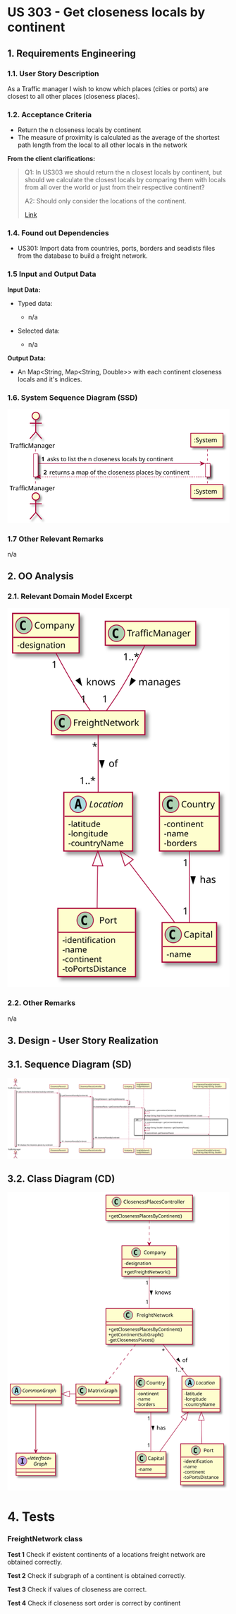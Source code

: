 # US 303 - Get closeness locals by continent

## 1. Requirements Engineering

### 1.1. User Story Description

As a Traffic manager I wish to know which places (cities or ports) are closest to all other places (closeness places).

### 1.2. Acceptance Criteria

* Return the n closeness locals by continent
* The measure of proximity is calculated as the average of the shortest path
  length from the local to all other locals in the network

**From the client clarifications:**

>Q1: In US303 we should return the n closest locals by continent, but should we calculate the closest locals by comparing them with locals from all over the world or just from their respective continent?
>
>A2: Should only consider the locations of the continent.
> 
> [Link](https://moodle.isep.ipp.pt/mod/forum/discuss.php?d=12650)

### 1.4. Found out Dependencies

* US301: Import data from countries, ports, borders and seadists files from the database to build a freight network.

### 1.5 Input and Output Data

**Input Data:**

* Typed data:
    * n/a

* Selected data:
    * n/a


**Output Data:**

* An Map<String, Map<String, Double>> with each continent closeness locals and it's indices.


### 1.6. System Sequence Diagram (SSD)

![US302_SSD](US303_SSD.svg)


### 1.7 Other Relevant Remarks

n/a


## 2. OO Analysis

### 2.1. Relevant Domain Model Excerpt

![US302_DM](US303_DM.svg)

### 2.2. Other Remarks

n/a



## 3. Design - User Story Realization

## 3.1. Sequence Diagram (SD)

![US302_SD](US303_SD.svg)

## 3.2. Class Diagram (CD)

![US302_CD](US303_CD.svg)

# 4. Tests

### FreightNetwork class

**Test 1** Check if existent continents of a locations freight network are obtained correctly.

**Test 2** Check if subgraph of a continent is obtained correctly.

**Test 3** Check if values of closeness are correct.

**Test 4** Check if closeness sort order is correct by continent








